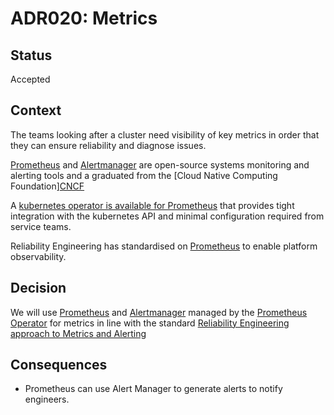 # ADR020: Metrics

## Status

Accepted

## Context

The teams looking after a cluster need visibility of key metrics in order that they can ensure reliability and diagnose issues.

[Prometheus](https://prometheus.io) and [Alertmanager](https://prometheus.io/docs/alerting/alertmanager/) are open-source systems monitoring and alerting tools and a graduated from the [Cloud Native Computing Foundation][CNCF](https://www.cncf.io/announcement/2018/08/09/prometheus-graduates/)

A [kubernetes operator is available for Prometheus](https://github.com/coreos/prometheus-operator) that provides tight integration with the kubernetes API and minimal configuration required from service teams.

Reliability Engineering has standardised on [Prometheus](https://prometheus.io) to enable platform observability.

## Decision

We will use [Prometheus](https://prometheus.io/) and [Alertmanager](https://prometheus.io/docs/alerting/alertmanager/) managed by the [Prometheus Operator](https://github.com/coreos/prometheus-operator) for metrics in line with the standard [Reliability Engineering approach to Metrics and Alerting](https://reliability-engineering.cloudapps.digital/monitoring-alerts.html)

## Consequences

- Prometheus can use Alert Manager to generate alerts to notify engineers.  

